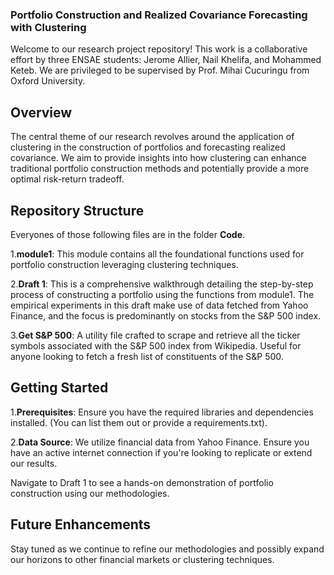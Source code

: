 ### **Portfolio Construction and Realized Covariance Forecasting with Clustering**

Welcome to our research project repository! This work is a collaborative effort by three ENSAE students: Jerome Allier, Nail Khelifa, and Mohammed Keteb. We are privileged to be supervised by Prof. Mihai Cucuringu from Oxford University.

## **Overview**
The central theme of our research revolves around the application of clustering in the construction of portfolios and forecasting realized covariance. We aim to provide insights into how clustering can enhance traditional portfolio construction methods and potentially provide a more optimal risk-return tradeoff.

## **Repository Structure**

Everyones of those following files are in the folder **Code**.

1.**module1**: This module contains all the foundational functions used for portfolio construction leveraging clustering techniques.

2.**Draft 1**: This is a comprehensive walkthrough detailing the step-by-step process of constructing a portfolio using the functions from module1. The empirical experiments in this draft make use of data fetched from Yahoo Finance, and the focus is predominantly on stocks from the S&P 500 index.

3.**Get S&P 500**: A utility file crafted to scrape and retrieve all the ticker symbols associated with the S&P 500 index from Wikipedia. Useful for anyone looking to fetch a fresh list of constituents of the S&P 500.

## **Getting Started**

1.**Prerequisites**: Ensure you have the required libraries and dependencies installed. (You can list them out or provide a requirements.txt).

2.**Data Source**: We utilize financial data from Yahoo Finance. Ensure you have an active internet connection if you're looking to replicate or extend our results.

Navigate to Draft 1 to see a hands-on demonstration of portfolio construction using our methodologies.

## **Future Enhancements**

Stay tuned as we continue to refine our methodologies and possibly expand our horizons to other financial markets or clustering techniques.


